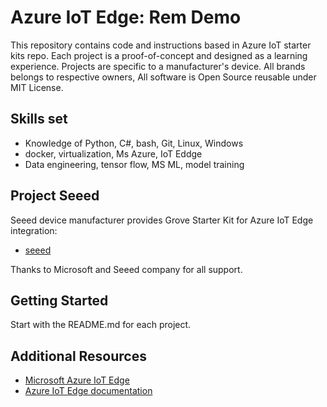 # Azure IoT Edge: Rem Demo

This repository contains code and instructions based in Azure IoT starter kits repo. Each project is a proof-of-concept and designed as a learning experience. Projects are specific to a manufacturer's device. All brands belongs to respective owners, All software is Open Source reusable under MIT License.

## Skills set

* Knowledge of Python, C#, bash, Git, Linux, Windows
* docker, virtualization, Ms Azure, IoT Eddge
* Data engineering, tensor flow, MS ML, model training

## Project Seeed

Seeed device manufacturer provides Grove Starter Kit for Azure IoT Edge integration:

* [seeed](seeed/README.md)

Thanks to Microsoft and Seeed company for all support.

## Getting Started

Start with the README.md for each project.

## Additional Resources

* [Microsoft Azure IoT Edge](https://azure.microsoft.com/en-us/services/iot-edge/)
* [Azure IoT Edge documentation](https://docs.microsoft.com/en-us/azure/iot-edge/)